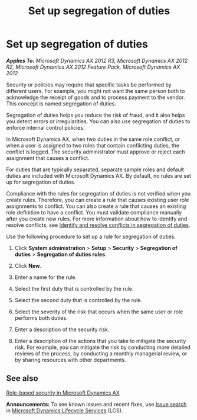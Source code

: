 ﻿---
title: Set up segregation of duties
TOCTitle: Set up segregation of duties
ms:assetid: e1800b9d-0679-4f0a-ade2-935cafa56459
ms:mtpsurl: https://technet.microsoft.com/en-us/library/Hh556869(v=AX.60)
ms:contentKeyID: 39509603
ms.date: 04/18/2014
mtps_version: v=AX.60
---

# Set up segregation of duties 


_**Applies To:** Microsoft Dynamics AX 2012 R3, Microsoft Dynamics AX 2012 R2, Microsoft Dynamics AX 2012 Feature Pack, Microsoft Dynamics AX 2012_

Security or policies may require that specific tasks be performed by different users. For example, you might not want the same person both to acknowledge the receipt of goods and to process payment to the vendor. This concept is named segregation of duties.

Segregation of duties helps you reduce the risk of fraud, and it also helps you detect errors or irregularities. You can also use segregation of duties to enforce internal control policies.

In Microsoft Dynamics AX, when two duties in the same role conflict, or when a user is assigned to two roles that contain conflicting duties, the conflict is logged. The security administrator must approve or reject each assignment that causes a conflict.

For duties that are typically separated, separate sample roles and default duties are included with Microsoft Dynamics AX. By default, no rules are set up for segregation of duties.

Compliance with the rules for segregation of duties is not verified when you create rules. Therefore, you can create a rule that causes existing user role assignments to conflict. You can also create a rule that causes an existing role definition to have a conflict. You must validate compliance manually after you create new rules. For more information about how to identify and resolve conflicts, see [Identify and resolve conflicts in segregation of duties](identify-and-resolve-conflicts-in-segregation-of-duties.md).

Use the following procedure to set up a rule for segregation of duties.

1.  Click **System administration** \> **Setup** \> **Security** \> **Segregation of duties** \> **Segregation of duties rules**.

2.  Click **New**.

3.  Enter a name for the rule.

4.  Select the first duty that is controlled by the rule.

5.  Select the second duty that is controlled by the rule.

6.  Select the severity of the risk that occurs when the same user or role performs both duties.

7.  Enter a description of the security risk.

8.  Enter a description of the actions that you take to mitigate the security risk. For example, you can mitigate the risk by conducting more detailed reviews of the process, by conducting a monthly managerial review, or by sharing resources with other departments.

## See also

[Role-based security in Microsoft Dynamics AX](role-based-security-in-microsoft-dynamics-ax.md)

  
**Announcements:** To see known issues and recent fixes, use [Issue search](http://go.microsoft.com/fwlink/?linkid=389258) in [Microsoft Dynamics Lifecycle Services](http://go.microsoft.com/fwlink/?linkid=306505) (LCS).

